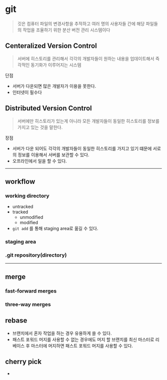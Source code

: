# git

> 깃은 컴퓨터 파일의 변경사항을 추적하고 여러 명의 사용자들 간에 해당 파일들의 작업을 조율하기 위한 분산 버전 관리 시스템이다



## Centeralized Version Control

> 서버에 히스토리를 관리해서 각각의 개발자들이 원하는 내용을 업데이트해서 즉각적인 동기화가 이루어지는 시스템

단점

* 서버가 다운되면 많은 개발자가 이용을 못한다.
* 인터넷이 필수다

## Distributed Version Control

> 서버에만 히스토리가 있는게 아니라 모든 개발자들이 동일한 히스토리를 정보를 가지고 있는 것을 말한다.

장점

* 서버가 다운 되어도 각각의 개발자들이 동일한 히스토리를 가지고 있기 떄문에 서로의 정보를 이용해서 서버를 보관할 수 있다.
* 오프라인에서 일을 할 수 있다.



---



## workflow

### working directory

* untracked
* tracked
  * unmodified
  * modified
* `git add` 를 통해 staging area로 옮길 수 있다.

### staging area

### .git repository(directory)



___



## merge

### fast-forward merges

### three-way merges



## rebase

* 브랜치에서 혼자 작업을 하는 경우 유용하게 쓸 수 있다.
* 패스트 포워드 머지를 사용할 수 없는 경우에도 머지 할 브랜치를 최신 마스터로 리베이스 후 마스터에 머지하면 패스트 포워드 머지를 사용할 수 있다.



## cherry pick

* 

